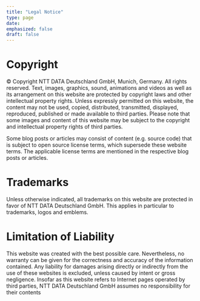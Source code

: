 ```yaml
---
title: "Legal Notice"
type: page
date: 
emphasized: false
draft: false
---
```


# Copyright

© Copyright NTT DATA Deutschland GmbH, Munich, Germany. All rights reserved. Text, images, graphics, sound, animations and videos as well as its arrangement on this website are protected by copyright laws and other intellectual property rights. Unless expressly permitted on this website, the content may not be used, copied, distributed, transmitted, displayed, reproduced, published or made available to third parties. Please note that some images and content of this website may be subject to the copyright and intellectual property rights of third parties.



Some blog posts or articles may consist of content (e.g. source code) that is subject to open source license terms, which supersede these website terms. The applicable license terms are mentioned in the respective blog posts or articles.



# Trademarks

Unless otherwise indicated, all trademarks on this website are protected in favor of NTT DATA Deutschland GmbH. This applies in particular to trademarks, logos and emblems.



# Limitation of Liability



This website was created with the best possible care. Nevertheless, no warranty can be given for the correctness and accuracy of the information contained. Any liability for damages arising directly or indirectly from the use of these websites is excluded, unless caused by intent or gross negligence. Insofar as this website refers to Internet pages operated by third parties, NTT DATA Deutschland GmbH assumes no responsibility for their contents 